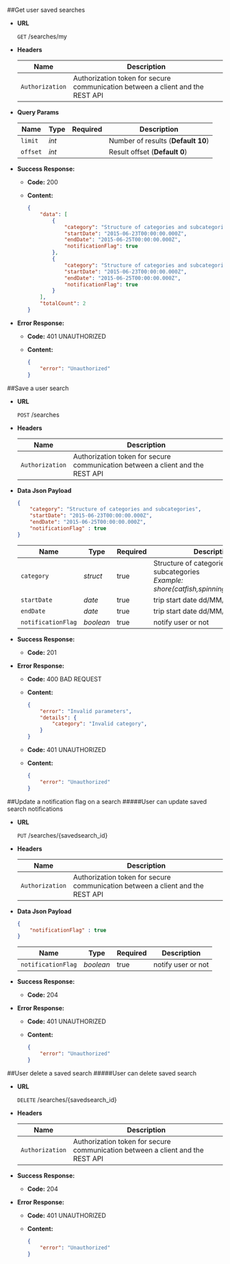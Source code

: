 ##<a name="get-all-user-saved-searches"></a>Get user saved searches
* **URL**

	`GET`
	/searches/my

* **Headers**

	| Name            | Description                                                                    |
	|-----------------|--------------------------------------------------------------------------------|
	| `Authorization` | Authorization token for secure communication between a client and the REST API |

* **Query Params**

	| Name     | Type  | Required | Description                        |
	|----------|-------|----------|------------------------------------|
	| `limit`  | *int* |          | Number of results (**Default 10**) |
	| `offset` | *int* |          | Result offset (**Default 0**)      |

* **Success Response:**

	* **Code:** 200
	* **Content:**

		```json
		{
			"data": [
				{
					"category": "Structure of categories and subcategories",
					"startDate": "2015-06-23T00:00:00.000Z",
					"endDate": "2015-06-25T00:00:00.000Z",
					"notificationFlag": true
				},
				{
					"category": "Structure of categories and subcategories",
					"startDate": "2015-06-23T00:00:00.000Z",
					"endDate": "2015-06-25T00:00:00.000Z",
					"notificationFlag": true
				}
			],
			"totalCount": 2
		}

		```

* **Error Response:**

	* **Code:** 401 UNAUTHORIZED
	* **Content:**

		```json
		{
			"error": "Unauthorized"
		}
		```

##<a name="save-a-user-search"></a>Save a user search

* **URL**

	`POST`
	/searches

* **Headers**

	| Name            | Description                                                                    |
	|-----------------|--------------------------------------------------------------------------------|
	| `Authorization` | Authorization token for secure communication between a client and the REST API |

* **Data Json Payload**

	```json
	{
		"category": "Structure of categories and subcategories",
		"startDate": "2015-06-23T00:00:00.000Z",
		"endDate": "2015-06-25T00:00:00.000Z",
		"notificationFlag" : true
	}
	```

	| Name               | Type      | Required | Description                                                                                     |
	|--------------------|-----------|----------|-------------------------------------------------------------------------------------------------|
	| `category`         | *struct*  | true     | Structure of categories and subcategories<br />*Example: shore(catfish,spinning),boat(catfish)* |
	| `startDate`        | *date*    | true     | trip start date dd/MM/yyyy                                                                      |
	| `endDate`          | *date*    | true     | trip start date dd/MM/yyyy                                                                      |
	| `notificationFlag` | *boolean* | true     | notify user or not                                                                              |


* **Success Response:**

	* **Code:** 201 <br />

* **Error Response:**

	* **Code:** 400 BAD REQUEST
	* **Content:**
		```json
		{
			"error": "Invalid parameters",
			"details": {
				"category": "Invalid category",
			}
		}
		```

	* **Code:** 401 UNAUTHORIZED
	* **Content:**

		```json
		{
			"error": "Unauthorized"
		}
		```

##<a name="change-notification-flag-of-search"></a>Update a notification flag on a search
#####User can update saved search notifications

* **URL**

	`PUT`
	/searches/{savedsearch_id}

* **Headers**

	| Name            | Description                                                                    |
	|-----------------|--------------------------------------------------------------------------------|
	| `Authorization` | Authorization token for secure communication between a client and the REST API |


* **Data Json Payload**

	```json
	{
		"notificationFlag" : true
	}
	```

	| Name               | Type      | Required | Description        |
	|--------------------|-----------|----------|--------------------|
	| `notificationFlag` | *boolean* | true     | notify user or not |

* **Success Response:**

	*  **Code:** 204 <br />

* **Error Response:**

	* **Code:** 401 UNAUTHORIZED
	* **Content:**

		```json
		{
			"error": "Unauthorized"
		}
		```

##<a name="delete-saved-search"></a>User delete a saved search
#####User can delete saved search

* **URL**

	`DELETE`
	/searches/{savedsearch_id}

* **Headers**

	| Name            | Description                                                                    |
	|-----------------|--------------------------------------------------------------------------------|
	| `Authorization` | Authorization token for secure communication between a client and the REST API |

* **Success Response:**

	* **Code:** 204 <br />

* **Error Response:**

	* **Code:** 401 UNAUTHORIZED
	* **Content:**

		```json
		{
			"error": "Unauthorized"
		}
		```
